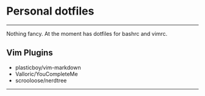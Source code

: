 # Personal dotfiles
***
Nothing fancy. At the moment has dotfiles for bashrc and vimrc.

## Vim Plugins
* plasticboy/vim-markdown
* Valloric/YouCompleteMe
* scrooloose/nerdtree

***
